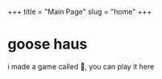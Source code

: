 +++
title = "Main Page"
slug = "home"
+++

# goose haus 

i made a game called 🏥, you can play it here
